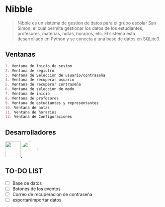 # Nibble

> Nibble es un sistema de gestion de datos para el grupo escolar San Simon, el cual permite gestionar los datos de los estudiantes, profesores, materias, notas, horarios, etc. El sistema esta desarrollado en Python y se conecta a una base de datos en SQLite3.

## Ventanas
```md
1. Ventana de inicio de sesion
2. Ventana de registro
3. Ventana de Seleccion de usuario/contraseña
4. Ventana de recuperar usuario
5. Ventana de recuperar contraseña
6. Ventana de seleccion de modo
7. Ventana de inicio
8. Ventana de profesores
9. Ventana de estudiantes y representantes
10. Ventana de notas
11. Ventana de horarios
12. Ventana de Configuraciones
```

<h2>Desarrolladores</h2>

<a href="https://github.com/Andru0Gx">
  <img src="https://avatars.githubusercontent.com/u/95187524?v=4" width=50>
</a>
<a href="https://github.com/Jose-Urbano">
  <img src="https://avatars.githubusercontent.com/u/117106250?v=4" width=50 style="border-radius: 50%">
</a>

<h2>TO-DO LIST</h2>

- [ ] Base de datos
- [ ] Botones de los eventos
- [ ] Correo de recuperacion de contraseña
- [ ] exportar/importar datos 
